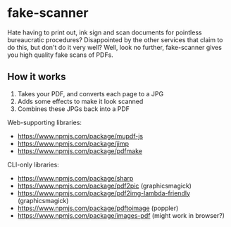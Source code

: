 # fake-scanner

Hate having to print out, ink sign and scan documents for pointless bureaucratic procedures? Disappointed by the other services that claim to do this, but don't do it very well? Well, look no further, fake-scanner gives you high quality fake scans of PDFs.

## How it works

1. Takes your PDF, and converts each page to a JPG
2. Adds some effects to make it look scanned
3. Combines these JPGs back into a PDF

Web-supporting libraries:
- https://www.npmjs.com/package/mupdf-js
- https://www.npmjs.com/package/jimp
- https://www.npmjs.com/package/pdfmake

CLI-only libraries:
- https://www.npmjs.com/package/sharp
- https://www.npmjs.com/package/pdf2pic (graphicsmagick)
- https://www.npmjs.com/package/pdf2img-lambda-friendly (graphicsmagick)
- https://www.npmjs.com/package/pdftoimage (poppler)
- https://www.npmjs.com/package/images-pdf (might work in browser?)